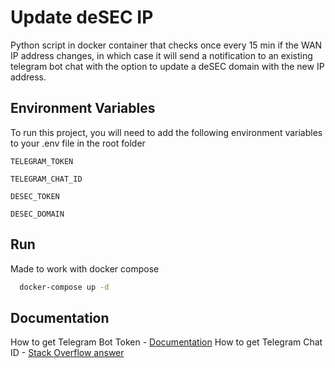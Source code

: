 
# Update deSEC IP
Python script in docker container that checks once every 15 min if the WAN IP address changes, in which case it will send a notification to an existing telegram bot chat with the option to update a deSEC domain with the new IP address.


## Environment Variables

To run this project, you will need to add the following environment variables to your .env file in the root folder

`TELEGRAM_TOKEN`

`TELEGRAM_CHAT_ID`

`DESEC_TOKEN`

`DESEC_DOMAIN`



## Run

Made to work with docker compose

```bash
  docker-compose up -d
```
    
## Documentation

How to get Telegram Bot Token - [Documentation](https://core.telegram.org/bots/tutorial#introduction)
How to get Telegram Chat ID - [Stack Overflow answer](https://stackoverflow.com/a/32572159/10412138)
